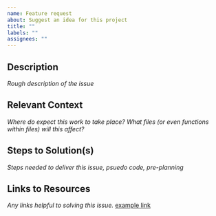 ```yaml
---
name: Feature request
about: Suggest an idea for this project
title: ""
labels: ""
assignees: ""
---
```


## Description

_Rough description of the issue_

## Relevant Context

_Where do expect this work to take place? What files (or even functions within files) will this affect?_

## Steps to Solution(s)

_Steps needed to deliver this issue, psuedo code, pre-planning_

## Links to Resources

_Any links helpful to solving this issue._
[example link](https://www.google.com)
